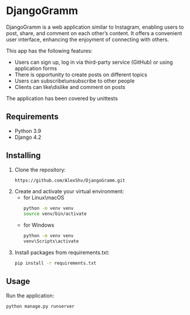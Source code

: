 # DjangoGramm
DjangoGramm is a web application similar to Instagram, enabling users to post, share, and comment on each other’s content. It offers a convenient user interface, enhancing the enjoyment of connecting with others.

This app has the following features:

- Users can sign up, log in via third-party service (GitHub) or using application forms
- There is opportunity to create posts on different topics
- Users can subscribe\unsubscribe to other people
- Clients can like\dislike and comment on posts

The application has been covered by unittests

## Requirements
- Python 3.9
- Django 4.2

## Installing
1. Clone the repository:
   ```bash
   https://github.com/AlexShv/DjangoGramm.git
   ```
2. Create and activate your virtual environment:
   - for Linux\macOS
     ```bash
     python -m venv venv
     source venv/bin/activate
     ```
    - for Windows
      ```bash
      python -m venv venv
      venv\Scripts\activate
      ```
3. Install packages from requirements.txt:
    ```bash
    pip install -r requirements.txt
    ```

## Usage

Run the application:
```bash
python manage.py runserver
```
